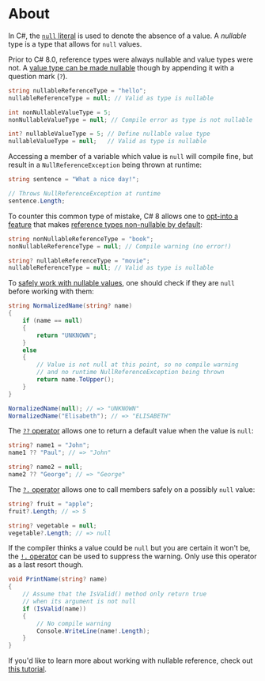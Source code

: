 # About

In C#, the [`null` literal][null-keyword] is used to denote the absence of a value. A _nullable_ type is a type that allows for `null` values.

Prior to C# 8.0, reference types were always nullable and value types were not. A [value type can be made nullable][nullable-value-types] though by appending it with a question mark (`?`).

```csharp
string nullableReferenceType = "hello";
nullableReferenceType = null; // Valid as type is nullable

int nonNullableValueType = 5;
nonNullableValueType = null; // Compile error as type is not nullable

int? nullableValueType = 5; // Define nullable value type
nullableValueType = null;   // Valid as type is nullable
```

Accessing a member of a variable which value is `null` will compile fine, but result in a `NullReferenceException` being thrown at runtime:

```csharp
string sentence = "What a nice day!";

// Throws NullReferenceException at runtime
sentence.Length;
```

To counter this common type of mistake, C# 8 allows one to [opt-into a feature][nullable-csharp-8] that makes [reference types non-nullable by default][nullable-reference-types]:

```csharp
string nonNullableReferenceType = "book";
nonNullableReferenceType = null; // Compile warning (no error!)

string? nullableReferenceType = "movie";
nullableReferenceType = null; // Valid as type is nullable
```

To [safely work with nullable values][nullable-types-tutorial], one should check if they are `null` before working with them:

```csharp
string NormalizedName(string? name)
{
    if (name == null)
    {
        return "UNKNOWN";
    }
    else
    {
        // Value is not null at this point, so no compile warning
        // and no runtime NullReferenceException being thrown
        return name.ToUpper();
    }
}

NormalizedName(null); // => "UNKNOWN"
NormalizedName("Elisabeth"); // => "ELISABETH"
```

The [`??` operator][null-coalescing-operator] allows one to return a default value when the value is `null`:

```csharp
string? name1 = "John";
name1 ?? "Paul"; // => "John"

string? name2 = null;
name2 ?? "George"; // => "George"
```

The [`?.` operator][null-conditional-operator] allows one to call members safely on a possibly `null` value:

```csharp
string? fruit = "apple";
fruit?.Length; // => 5

string? vegetable = null;
vegetable?.Length; // => null
```

If the compiler thinks a value could be `null` but you are certain it won't be, the [`!.` operator][null-forgiving-operator] can be used to suppress the warning. Only use this operator as a last resort though.

```csharp
void PrintName(string? name)
{
    // Assume that the IsValid() method only return true
    // when its argument is not null
    if (IsValid(name))
    {
        // No compile warning
        Console.WriteLine(name!.Length);
    }
}
```

If you'd like to learn more about working with nullable reference, check out [this tutorial][nullable-reference-types-tutorial].

[nullable-csharp-8]: https://docs.microsoft.com/en-us/dotnet/csharp/nullable-references
[null-keyword]: https://docs.microsoft.com/en-us/dotnet/csharp/language-reference/keywords/null
[nullable-types-tutorial]: https://csharp.net-tutorials.com/data-types/nullable-types/
[nullable-reference-types]: https://docs.microsoft.com/en-us/dotnet/csharp/nullable-references
[nullable-value-types]: https://docs.microsoft.com/en-us/dotnet/csharp/language-reference/builtin-types/nullable-value-types
[nullable-csharp-8]: https://docs.microsoft.com/en-us/dotnet/csharp/nullable-references
[null-forgiving-operator]: https://docs.microsoft.com/en-us/dotnet/csharp/language-reference/operators/null-forgiving
[null-coalescing-operator]: https://docs.microsoft.com/en-us/dotnet/csharp/language-reference/operators/null-coalescing-operator
[null-conditional-operator]: https://docs.microsoft.com/en-us/dotnet/csharp/language-reference/operators/member-access-operators#null-conditional-operators--and-
[nullable-reference-types-tutorial]: https://docs.microsoft.com/en-us/archive/msdn-magazine/2018/february/essential-net-csharp-8-0-and-nullable-reference-types
